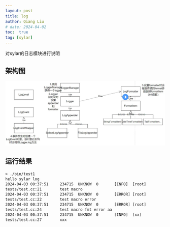 ```yaml
---
layout: post
title: log
author: Qiang Liu
# date: 2024-04-02
toc:  true
tag: [sylar]
---
```

对sylar的日志模块进行说明

## 架构图
<img src='/assets/sylar/log.jpg' />


## 运行结果
```
> ./bin/test1
hello sylar log
2024-04-03 00:37:51     234715  UNKNOW  0       [INFO]  [root]  tests/test.cc:21        test macro
2024-04-03 00:37:51     234715  UNKNOW  0       [ERROR] [root]  tests/test.cc:22        test macro error
2024-04-03 00:37:51     234715  UNKNOW  0       [ERROR] [root]  tests/test.cc:24        test macro fmt error aa
2024-04-03 00:37:51     234715  UNKNOW  0       [INFO]  [xx]    tests/test.cc:27        xxx
```
